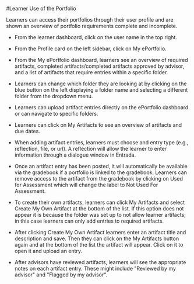 #Learner Use of the Portfolio

Learners can access their portfolios through their user profile and are shown an overview of portfolio requirements complete and incomplete.

* From the learner dashboard, click on the user name in the top right.
* From the Profile card on the left sidebar, click on My ePortfolio.
* From the My ePortfolio dashboard, learners see an overview of required artifacts, completed artifacts/completed artifacts approved by advisor, and a list of artifacts that require entries within a specific folder.
* Learners can change which folder they are looking at by clicking on the blue button on the left displaying a folder name and selecting a different folder from the dropdown menu.
* Learners can upload artifact entries directly on the ePortfolio dashboard or can navigate to specific folders.
* Learners can click on My Artifacts to see an overview of artifacts and due dates.

* When adding artifact entries, learners must choose and entry type (e.g., reflection, file, or url).  A reflection will allow the learner to enter information through a dialogue window in Entrada.

* Once an artifact entry has been posted, it will automatically be available via the gradebook if a portfolio is linked to the gradebook.  Learners can remove access to the artifact from the gradebook by clicking on Used for Assessment which will change the label to Not Used For Assessment.

* To create their own artifacts, learners can click My Artifacts and select Create My Own Artifact at the bottom of the list.  If this option does not appear it is because the folder was set up to not allow learner artifacts; in this case learners can only add entries to required artifacts.
* After clicking Create My Own Artifact learners enter an artifact title and description and save.  Then they can click on the My Artifacts button again and at the bottom of the list the artifact will appear.  Click on it to open it and upload an entry.

* After advisors have reviewed artifacts, learners will see the appropriate notes on each artifact entry.  These might include "Reviewed by my advisor" and "Flagged by my advisor".
